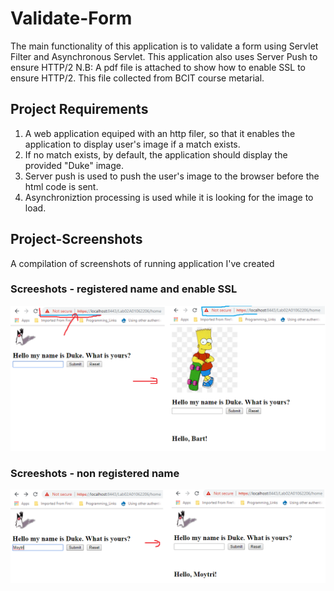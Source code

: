 # Validate-Form
The main functionality of this application is to validate a form using Servlet Filter and Asynchronous Servlet.
This application also uses Server Push to ensure HTTP/2
N.B: A pdf file is attached to show how to enable SSL to ensure HTTP/2. This file collected from BCIT course metarial.

## Project Requirements
1. A web application equiped with an http filer, so that it enables the application to display user's image if a match exists.
2. If no match exists, by default, the application should display the provided "Duke" image.
3. Server push is used to push the user's image to the browser before the html code is sent.
4. Asynchroniztion processing is used while it is looking for the image to load.

## Project-Screenshots

A compilation of screenshots of running application I've created

### Screeshots - registered name and enable SSL
![](https://github.com/Moytri/Validate-Form/blob/master/images/open.png)

### Screeshots - non registered name
![](https://github.com/Moytri/Validate-Form/blob/master/images/open2.png)

